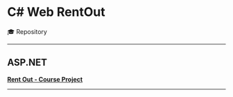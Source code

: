 # C# Web RentOut
🎓 Repository
***
## ASP.NET
[**Rent Out - Course Project**](https://github.com/dmn-21/RentOut)
***
